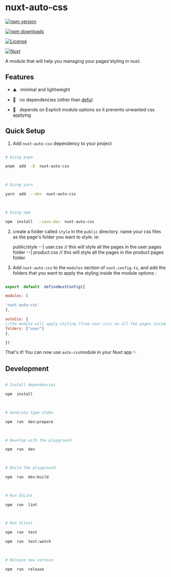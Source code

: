 <!--

Get your module up and running quickly.

  

Find and replace all on all files (CMD+SHIFT+F):

- Name: My Module

- Package name: my-module

- Description: My new Nuxt module

-->

  

# nuxt-auto-css
  

[![npm version][npm-version-src]][npm-version-href]

[![npm downloads][npm-downloads-src]][npm-downloads-href]

[![License][license-src]][license-href]

[![Nuxt][nuxt-src]][nuxt-href]

  

A module that will help you managing your pages'styling in nuxt.

  

<!--- [✨ &nbsp;Release Notes](/CHANGELOG.md)-->

<!-- - [🏀 Online playground](https://stackblitz.com/github/your-org/my-module?file=playground%2Fapp.vue) -->

<!-- - [📖 &nbsp;Documentation](https://example.com) -->

  

## Features

  

<!-- Highlight some of the features your module provide here -->

- ⛰ &nbsp; minimal and lightweight

- 🚠 &nbsp; no dependencies (other than [defu](https://github.com/unjs/defu))

- 🌲 &nbsp; depends on Explicit module options so it prevents unwanted css applying

  

## Quick Setup

  

1. Add `nuxt-auto-css` dependency to your project

  

```bash

# Using pnpm

pnpm  add  -D  nuxt-auto-css

  

# Using yarn

yarn  add  --dev  nuxt-auto-css

  

# Using npm

npm  install  --save-dev  nuxt-auto-css

```

  

2. create a folder called  `style` in the `public` directory. name your css files as the page's folder you want to style. ie: 

    public/style
     --| user.css // this will style all the pages in the user pages folder
      --| product.css // this will style all the pages in the product  pages folder

3. Add `nuxt-auto-css` to the `modules` section of `nuxt.config.ts`,
 and add  the folders that you want to apply the styling inside the module options :

```js

export  default  defineNuxtConfig({

modules: [

'nuxt-auto-css'
], 

autoCss: {
//the module will apply styling (from user.css) on all the pages inside the user folder 
folders: ["user"]
},

})

```



That's it! You can now use `auto-css`module in your Nuxt app ✨

  

## Development

  

```bash

# Install dependencies

npm  install

  

# Generate type stubs

npm  run  dev:prepare

  

# Develop with the playground

npm  run  dev

  

# Build the playground

npm  run  dev:build

  

# Run ESLint

npm  run  lint

  

# Run Vitest

npm  run  test

npm  run  test:watch

  

# Release new version

npm  run  release

```

  

<!-- Badges -->

[npm-version-src]: https://img.shields.io/npm/v/my-module/latest.svg?style=flat&colorA=18181B&colorB=28CF8D

[npm-version-href]: https://npmjs.com/package/my-module

  

[npm-downloads-src]: https://img.shields.io/npm/dm/my-module.svg?style=flat&colorA=18181B&colorB=28CF8D

[npm-downloads-href]: https://npmjs.com/package/my-module

  

[license-src]: https://img.shields.io/npm/l/my-module.svg?style=flat&colorA=18181B&colorB=28CF8D

[license-href]: https://npmjs.com/package/my-module

  

[nuxt-src]: https://img.shields.io/badge/Nuxt-18181B?logo=nuxt.js

[nuxt-href]: https://nuxt.com